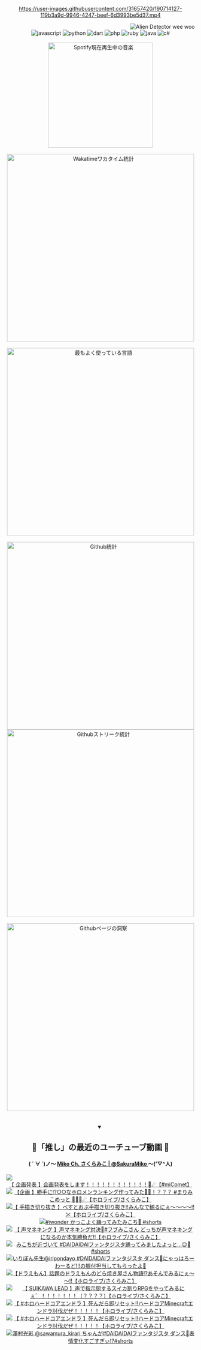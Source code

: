 <!-- START: HERO IMAGE GIF ////////// ////////// ////////// -->
<!-- <img src="@/../assets/img/gaming/ghost-of-tsushima.gif" width="100%"  alt="nellyXinwei's Hero Gif Image"/> -->
<!-- END: HERO IMAGE GIF ////////// ////////// ////////// -->

<div align="center" >  
  
<!-- START:ワンピース 第1015話「ルフィはRED ROCを使う」 -->
<https://user-images.githubusercontent.com/31657420/190714127-119b3a9d-9946-4247-beef-6d3993be5d37.mp4>
<!-- END:ワンピース 第1015話「ルフィはRED ROCを使う」 -->

<!-- START:VISITOR COUNTER -->
<div width="100%" align="right">
<img src="https://komarev.com/ghpvc/?username=nellyXinwei&label=🛸&color=grey&style=for-the-badge&labelcolor=ffffff" alt="Alien Detector wee woo"/>
</div>
<!-- END:VISITOR COUNTER -->

<!-- START: PROGRAMMING LANGUAGES -->
<!-- 色彩 Color Scheme:
#961E3A, #8A0D42, #5A0640, #4F265E, #2B355A, #3E759B, #CC4246,
#BB2649, #AD1052, #700750, #633075, #364270, #4E92C2, #FF5357
Sauce: https://www.webcreatorbox.com/inspiration/pantone-2023
-->

<img src="https://img.shields.io/badge/javascript%20-%23BB2649.svg?&style=for-the-badge&logo=javascript&logoColor=white&labelColor=961E3A" alt="javascript"/>
<img src="https://img.shields.io/badge/python%20-%23AD1052.svg?&style=for-the-badge&logo=python&logoColor=white&labelColor=8A0D42" alt="python" />
<img src="https://img.shields.io/badge/dart%20-%23700750.svg?&style=for-the-badge&logo=dart&logoColor=white&labelColor=5A0640" alt="dart"/>
<img src="https://img.shields.io/badge/php%20-%23633075.svg?&style=for-the-badge&logo=php&logoColor=white&labelColor=4F265E" alt="php"/>
<img src="https://img.shields.io/badge/ruby%20-%23364270.svg?&style=for-the-badge&logo=ruby&logoColor=white&labelColor=2B355A" alt="ruby"/>
<img src="https://img.shields.io/badge/java%20-%234E92C2.svg?&style=for-the-badge&logo=openjdk&logoColor=white&labelColor=3E759B" alt="java"/>
<img src="https://img.shields.io/badge/c%23-%23FF5357.svg?style=for-the-badge&logo=c-sharp&logoColor=white&labelColor=CC4246" alt="c#"/>  
<!-- END: PROGRAMMING LANGUAGES -->

<br>
<br>

<!-- START: MUSIC STATUS -->
  <!-- <a href="https://newojima-gsrs-20220114.vercel.app/api/now-playing?open">
    <img src="https://newojima-gsrs-20220114.vercel.app/api/now-playing" alt="Spotify現在再生中の音楽">
  </a> -->
  <img src="https://newojima-grss-20230114.vercel.app/api/spotify?border_color=transparent" alt="Spotify現在再生中の音楽" width="280px">
<!-- END: MUSIC STATUS -->

<br>
<br>

<!-- START: GITHUB STATUS -->
<!-- 色彩 Color Scheme:  #BB2649, #AD1052, #700750, #633075 -->
<img align="center" src="https://newojima-grs-20230109.vercel.app/api/wakatime?username=njtalba5127&layout=compact&langs_count=10&locale=ja&hide_title=false&title_color=fff&hide_border=true&text_color=fff&bg_color=BB2649,BB2649,633075,633075&hide=other,css,html,bash,xml,git%20config,makefile,properties,yaml,markdown,text,json,jsx" alt="Wakatimeワカタイム統計" width="500px"/>

<br>
<br>

<!-- 色彩 Color Scheme:  #633075, #364270, #4E92C2 -->
  <img align="center" src="https://newojima-grs-20230109.vercel.app/api/top-langs?username=njtalba5127&layout=compact&text_color=fff&icon_color=fff&hide_border=true&&locale=ja&hide_title=false&title_color=fff&include_all_commits=true&card_width=445&langs_count=11&hide=c%23,powershell,shaderlab,hlsl,makefile,jupyter%20notebook,python,html,css,shell,batchfile,less,liquid,hack,scss&bg_color=4F265E,633075,4E92C2" alt="最もよく使っている言語" width="500px"/>

<br>
<br>

<!-- 色彩 Color Scheme:  #4E92C2, #FF5357 -->
  <img align="center" src="https://newojima-grs-20230109.vercel.app/api?username=njtalba5127&rank_icon=github&show_icons=true&&locale=ja&title_color=fff&text_color=fff&icon_color=fff&hide_border=true&hide_title=false&count_private=true&include_all_commits=true&card_width=495&disable_animations=true&bg_color=4E92C2,4E92C2,FF5357" alt="Github統計" width="500px"/>

<br>

<img align="center" src="https://streak-stats.demolab.com?user=njtalba5127&theme=dark&hide_border=true&locale=ja&ring=BB2649&stroke=222222&background=151515&sideLabels=BB2649&currStreakLabel=ffffff&border=BB2649&fire=FF5357&currStreakNum=ffffff&sideNums=FF5357&dates=ffffff" alt="Githubストリーク統計" width="500px"/>

<br>
<br>

  <img align="center" width="500px" src="@/../assets/img/page-insights.svg" alt="Githubページの洞察"/>
  
</div>
<!-- END: GITHUB STATUS -->

<br>
<br>

<div align="center">
<details open>
  <summary>

  </summary>

  <h2 align="center">🌸「推し」の最近のユーチューブ動画 🌸</h2>
  <h4>
  ( ´ ∀ `)ノ～ 
  <a href="https://www.youtube.com/@SakuraMiko">Miko Ch. さくらみこ | @SakuraMiko
  </a>
   ～('▽^人)
  </h4>

  <!-- BEGIN YOUTUBE-CARDS -->
<a href="https://www.youtube.com/watch?v=UJXn_kfNfWk"><img src="https://ytcards.demolab.com/?id=UJXn_kfNfWk&title=%E3%80%90+%E4%BC%81%E7%94%BB%E7%99%BA%E8%A1%A8+%E3%80%91%E4%BC%81%E7%94%BB%E7%99%BA%E8%A1%A8%E3%82%92%E3%81%97%E3%81%BE%E3%81%99%EF%BC%81%EF%BC%81%EF%BC%81%EF%BC%81%EF%BC%81%EF%BC%81%EF%BC%81%EF%BC%81%EF%BC%81%EF%BC%81%EF%BC%81%EF%BC%81%F0%9F%8C%B8%E2%98%84%E3%80%90%23miComet%E3%80%91&lang=ja&timestamp=1726319669&background_color=%230d1117&title_color=%23ffffff&stats_color=%23dedede&max_title_lines=1&width=187&border_radius=5&duration=0" alt="【 企画発表 】企画発表をします！！！！！！！！！！！！🌸☄【#miComet】" title="【 企画発表 】企画発表をします！！！！！！！！！！！！🌸☄【#miComet】"></a>
<a href="https://www.youtube.com/watch?v=bikftGrxiBU"><img src="https://ytcards.demolab.com/?id=bikftGrxiBU&title=%E3%80%90%E4%BC%81%E7%94%BB+%E3%80%91%E5%8B%9D%E6%89%8B%E3%81%AB%E2%81%89%E2%97%8B%E2%97%8B%E3%81%AA%E3%83%9B%E3%83%AD%E3%83%A1%E3%83%B3%E3%83%A9%E3%83%B3%E3%82%AD%E3%83%B3%E3%82%B0%E4%BD%9C%E3%81%A3%E3%81%A6%E3%81%BF%E3%81%9F%F0%9F%A4%94%F0%9F%91%91%EF%BC%81%EF%BC%9F%EF%BC%9F%EF%BC%9F+%23%E3%81%BE%E3%82%8A%E3%81%BF%E3%81%93%E3%82%81%E3%81%A3%E3%81%A8+%F0%9F%8F%B4%E2%80%8D%E2%98%A0%EF%B8%8F%F0%9F%8C%B8%E2%98%84%E3%80%90%E3%83%9B%E3%83%AD%E3%83%A9%E3%82%A4%E3%83%96%2F%E3%81%95%E3%81%8F%E3%82%89%E3%81%BF%E3%81%93%E3%80%91&lang=ja&timestamp=1726318771&background_color=%230d1117&title_color=%23ffffff&stats_color=%23dedede&max_title_lines=1&width=187&border_radius=5&duration=5033" alt="【企画 】勝手に⁉○○なホロメンランキング作ってみた🤔👑！？？？ #まりみこめっと 🏴‍☠️🌸☄【ホロライブ/さくらみこ】" title="【企画 】勝手に⁉○○なホロメンランキング作ってみた🤔👑！？？？ #まりみこめっと 🏴‍☠️🌸☄【ホロライブ/さくらみこ】"></a>
<a href="https://www.youtube.com/watch?v=LvByh2_lLKc"><img src="https://ytcards.demolab.com/?id=LvByh2_lLKc&title=%E3%80%90+%E6%89%8B%E6%8F%8F%E3%81%8D%E5%88%87%E3%82%8A%E6%8A%9C%E3%81%8D+%E3%80%91%E3%81%B9%E3%81%99%E3%81%A8%E3%81%8A%E3%81%B6%E6%89%8B%E6%8F%8F%E3%81%8D%E5%88%87%E3%82%8A%E6%8A%9C%E3%81%8D%E2%80%BC%E3%81%BF%E3%82%93%E3%81%AA%E3%81%A7%E8%A6%B3%E3%82%8B%E3%81%AB%E3%81%87%EF%BD%9E%EF%BD%9E%EF%BD%9E%EF%BD%9E%E2%80%BC%E2%9C%82%E3%80%90%E3%83%9B%E3%83%AD%E3%83%A9%E3%82%A4%E3%83%96%2F%E3%81%95%E3%81%8F%E3%82%89%E3%81%BF%E3%81%93%E3%80%91&lang=ja&timestamp=1726236422&background_color=%230d1117&title_color=%23ffffff&stats_color=%23dedede&max_title_lines=1&width=187&border_radius=5&duration=3531" alt="【 手描き切り抜き 】べすとおぶ手描き切り抜き‼みんなで観るにぇ～～～～‼✂【ホロライブ/さくらみこ】" title="【 手描き切り抜き 】べすとおぶ手描き切り抜き‼みんなで観るにぇ～～～～‼✂【ホロライブ/さくらみこ】"></a>
<a href="https://www.youtube.com/watch?v=OPxk8VsVP1o"><img src="https://ytcards.demolab.com/?id=OPxk8VsVP1o&title=%23iwonder+%E3%81%8B%E3%81%A3%E3%81%93%E3%82%88%E3%81%8F%E8%B8%8A%E3%81%A3%E3%81%A6%E3%81%BF%E3%81%9F%E3%81%BF%E3%81%93%E3%81%A1%F0%9F%8C%B8+%23shorts&lang=ja&timestamp=1726196421&background_color=%230d1117&title_color=%23ffffff&stats_color=%23dedede&max_title_lines=1&width=187&border_radius=5&duration=15" alt="#iwonder かっこよく踊ってみたみこち🌸 #shorts" title="#iwonder かっこよく踊ってみたみこち🌸 #shorts"></a>
<a href="https://www.youtube.com/watch?v=S1gq8BPM-mI"><img src="https://ytcards.demolab.com/?id=S1gq8BPM-mI&title=%E3%80%90+%E5%A3%B0%E3%83%9E%E3%83%8D%E3%82%AD%E3%83%B3%E3%82%B0+%E3%80%91%E5%A3%B0%E3%83%9E%E3%83%8D%E3%82%AD%E3%83%B3%E3%82%B0%E5%AF%BE%E6%B1%BA%F0%9F%91%91%23%E3%83%95%E3%83%96%E3%81%BF%E3%81%93%E3%81%95%E3%82%93+%E3%81%A9%E3%81%A3%E3%81%A1%E3%81%8C%E5%A3%B0%E3%83%9E%E3%83%8D%E3%82%AD%E3%83%B3%E3%82%B0%E3%81%AB%E3%81%AA%E3%82%8B%E3%81%AE%E3%81%8B%E6%9C%AC%E6%B0%97%E5%8B%9D%E8%B2%A0%E3%81%A0%E2%80%BC%E3%80%90%E3%83%9B%E3%83%AD%E3%83%A9%E3%82%A4%E3%83%96%2F%E3%81%95%E3%81%8F%E3%82%89%E3%81%BF%E3%81%93%E3%80%91&lang=ja&timestamp=1726147735&background_color=%230d1117&title_color=%23ffffff&stats_color=%23dedede&max_title_lines=1&width=187&border_radius=5&duration=4735" alt="【 声マネキング 】声マネキング対決👑#フブみこさん どっちが声マネキングになるのか本気勝負だ‼【ホロライブ/さくらみこ】" title="【 声マネキング 】声マネキング対決👑#フブみこさん どっちが声マネキングになるのか本気勝負だ‼【ホロライブ/さくらみこ】"></a>
<a href="https://www.youtube.com/watch?v=hM4hwHHuZ_k"><img src="https://ytcards.demolab.com/?id=hM4hwHHuZ_k&title=%E3%81%BF%E3%81%93%E3%81%A1%E3%81%8C%E8%BF%91%E3%81%A5%E3%81%84%E3%81%A6+%23DAIDAIDAI%E3%83%95%E3%82%A1%E3%83%B3%E3%82%BF%E3%82%B8%E3%82%B9%E3%82%BF%E8%B8%8A%E3%81%A3%E3%81%A6%E3%81%BF%E3%81%BE%E3%81%97%E3%81%9F%E3%82%88%E3%81%A3%E3%81%A8%E2%80%A6%F0%9F%98%89%F0%9F%8C%B8%23shorts&lang=ja&timestamp=1726122611&background_color=%230d1117&title_color=%23ffffff&stats_color=%23dedede&max_title_lines=1&width=187&border_radius=5&duration=39" alt="みこちが近づいて #DAIDAIDAIファンタジスタ踊ってみましたよっと…😉🌸#shorts" title="みこちが近づいて #DAIDAIDAIファンタジスタ踊ってみましたよっと…😉🌸#shorts"></a>
<a href="https://www.youtube.com/watch?v=gIvnTtP08yQ"><img src="https://ytcards.demolab.com/?id=gIvnTtP08yQ&title=%E3%81%84%E3%82%8A%E3%81%BD%E3%82%93%E5%85%88%E7%94%9F%40iripondayo+%23DAIDAIDAI%E3%83%95%E3%82%A1%E3%83%B3%E3%82%BF%E3%82%B8%E3%82%B9%E3%82%BF+%E3%83%80%E3%83%B3%E3%82%B9%F0%9F%92%83%E3%81%AB%E3%82%83%E3%81%A3%E3%81%AF%E3%82%8D%E3%83%BC%E3%82%8F%E3%83%BC%E3%82%8B%E3%81%A9%21%21%21%E3%81%AE%E6%8C%AF%E4%BB%98%E6%8B%85%E5%BD%93%E3%81%97%E3%81%A6%E3%82%82%E3%82%89%E3%81%A3%E3%81%9F%E3%82%88%F0%9F%99%8C&lang=ja&timestamp=1726052447&background_color=%230d1117&title_color=%23ffffff&stats_color=%23dedede&max_title_lines=1&width=187&border_radius=5&duration=19" alt="いりぽん先生@iripondayo #DAIDAIDAIファンタジスタ ダンス💃にゃっはろーわーるど!!!の振付担当してもらったよ🙌" title="いりぽん先生@iripondayo #DAIDAIDAIファンタジスタ ダンス💃にゃっはろーわーるど!!!の振付担当してもらったよ🙌"></a>
<a href="https://www.youtube.com/watch?v=QdYqyZHRL28"><img src="https://ytcards.demolab.com/?id=QdYqyZHRL28&title=%E3%80%90%E3%83%89%E3%83%A9%E3%81%88%E3%82%82%E3%82%93%E3%80%91%E8%A9%B1%E9%A1%8C%E3%81%AE%E3%83%89%E3%83%A9%E3%81%88%E3%82%82%E3%82%93%E3%81%AE%E3%81%A9%E3%82%89%E7%84%BC%E3%81%8D%E5%B1%8B%E3%81%95%E3%82%93%E7%89%A9%E8%AA%9E%E2%81%89%E3%81%82%E3%81%9D%E3%82%93%E3%81%A7%E3%81%BF%E3%82%8B%E3%81%AB%E3%81%87%EF%BD%9E%EF%BD%9E%E2%80%BC%E3%80%90%E3%83%9B%E3%83%AD%E3%83%A9%E3%82%A4%E3%83%96%2F%E3%81%95%E3%81%8F%E3%82%89%E3%81%BF%E3%81%93%E3%80%91&lang=ja&timestamp=1725980835&background_color=%230d1117&title_color=%23ffffff&stats_color=%23dedede&max_title_lines=1&width=187&border_radius=5&duration=10489" alt="【ドラえもん】話題のドラえもんのどら焼き屋さん物語⁉あそんでみるにぇ～～‼【ホロライブ/さくらみこ】" title="【ドラえもん】話題のドラえもんのどら焼き屋さん物語⁉あそんでみるにぇ～～‼【ホロライブ/さくらみこ】"></a>
<a href="https://www.youtube.com/watch?v=7VMEkwmuq2w"><img src="https://ytcards.demolab.com/?id=7VMEkwmuq2w&title=%E3%80%90+SUIKAWA+LEAD++%E3%80%91%E5%A3%B0%E3%81%A7%E6%8C%87%E7%A4%BA%E5%8E%A8%E3%81%99%E3%82%8B%E3%82%B9%E3%82%A4%E3%82%AB%E5%89%B2%E3%82%8ARPG%E3%82%92%E3%82%84%E3%81%A3%E3%81%A6%E3%81%BF%E3%82%8B%E3%81%AB%E3%81%87%E3%82%9B%EF%BC%81%EF%BC%81%EF%BC%81%EF%BC%81%EF%BC%81%EF%BC%81%EF%BC%81%EF%BC%88%EF%BC%9F%EF%BC%9F%EF%BC%9F%EF%BC%9F%EF%BC%89%E3%80%90%E3%83%9B%E3%83%AD%E3%83%A9%E3%82%A4%E3%83%96%2F%E3%81%95%E3%81%8F%E3%82%89%E3%81%BF%E3%81%93%E3%80%91&lang=ja&timestamp=1725893468&background_color=%230d1117&title_color=%23ffffff&stats_color=%23dedede&max_title_lines=1&width=187&border_radius=5&duration=9075" alt="【 SUIKAWA LEAD  】声で指示厨するスイカ割りRPGをやってみるにぇ゛！！！！！！！（？？？？）【ホロライブ/さくらみこ】" title="【 SUIKAWA LEAD  】声で指示厨するスイカ割りRPGをやってみるにぇ゛！！！！！！！（？？？？）【ホロライブ/さくらみこ】"></a>
<a href="https://www.youtube.com/watch?v=pZO_V1Cf6m8"><img src="https://ytcards.demolab.com/?id=pZO_V1Cf6m8&title=%E3%80%90+%23%E3%83%9B%E3%83%AD%E3%83%8F%E3%83%BC%E3%83%89%E3%82%B3%E3%82%A2%E3%82%A8%E3%83%B3%E3%83%89%E3%83%A9+%E3%80%91%E6%AD%BB%E3%82%93%E3%81%A0%E3%82%89%E5%8D%B3%E3%83%AA%E3%82%BB%E3%83%83%E3%83%88%E2%80%BC%E3%83%8F%E3%83%BC%E3%83%89%E3%82%B3%E3%82%A2Minecraft%E3%82%A8%E3%83%B3%E3%83%89%E3%83%A9%E8%A8%8E%E4%BC%90%E3%81%A0%E3%81%9C%EF%BC%81%EF%BC%81%EF%BC%81%EF%BC%81%EF%BC%81%E3%80%90%E3%83%9B%E3%83%AD%E3%83%A9%E3%82%A4%E3%83%96%2F%E3%81%95%E3%81%8F%E3%82%89%E3%81%BF%E3%81%93%E3%80%91&lang=ja&timestamp=1725806907&background_color=%230d1117&title_color=%23ffffff&stats_color=%23dedede&max_title_lines=1&width=187&border_radius=5&duration=12861" alt="【 #ホロハードコアエンドラ 】死んだら即リセット‼ハードコアMinecraftエンドラ討伐だぜ！！！！！【ホロライブ/さくらみこ】" title="【 #ホロハードコアエンドラ 】死んだら即リセット‼ハードコアMinecraftエンドラ討伐だぜ！！！！！【ホロライブ/さくらみこ】"></a>
<a href="https://www.youtube.com/watch?v=zy1Wq5uFfw4"><img src="https://ytcards.demolab.com/?id=zy1Wq5uFfw4&title=%E3%80%90+%23%E3%83%9B%E3%83%AD%E3%83%8F%E3%83%BC%E3%83%89%E3%82%B3%E3%82%A2%E3%82%A8%E3%83%B3%E3%83%89%E3%83%A9+%E3%80%91%E6%AD%BB%E3%82%93%E3%81%A0%E3%82%89%E5%8D%B3%E3%83%AA%E3%82%BB%E3%83%83%E3%83%88%E2%80%BC%E3%83%8F%E3%83%BC%E3%83%89%E3%82%B3%E3%82%A2Minecraft%E3%82%A8%E3%83%B3%E3%83%89%E3%83%A9%E8%A8%8E%E4%BC%90%E3%81%A0%E3%81%9C%EF%BC%81%EF%BC%81%EF%BC%81%EF%BC%81%EF%BC%81%E3%80%90%E3%83%9B%E3%83%AD%E3%83%A9%E3%82%A4%E3%83%96%2F%E3%81%95%E3%81%8F%E3%82%89%E3%81%BF%E3%81%93%E3%80%91&lang=ja&timestamp=1725633322&background_color=%230d1117&title_color=%23ffffff&stats_color=%23dedede&max_title_lines=1&width=187&border_radius=5&duration=12013" alt="【 #ホロハードコアエンドラ 】死んだら即リセット‼ハードコアMinecraftエンドラ討伐だぜ！！！！！【ホロライブ/さくらみこ】" title="【 #ホロハードコアエンドラ 】死んだら即リセット‼ハードコアMinecraftエンドラ討伐だぜ！！！！！【ホロライブ/さくらみこ】"></a>
<a href="https://www.youtube.com/watch?v=T9b_NwaSwj4"><img src="https://ytcards.demolab.com/?id=T9b_NwaSwj4&title=%E6%BE%A4%E6%9D%91%E5%85%89%E5%BD%A9+%40sawamura_kirari+%E3%81%A1%E3%82%83%E3%82%93%E3%81%8C%23DAIDAIDAI%E3%83%95%E3%82%A1%E3%83%B3%E3%82%BF%E3%82%B8%E3%82%B9%E3%82%BF+%E3%83%80%E3%83%B3%E3%82%B9%F0%9F%92%83%E8%A1%A8%E6%83%85%E5%A4%89%E5%8C%96%E3%81%99%E3%81%94%E3%81%99%E3%81%8E%E3%81%83%E2%81%89%EF%B8%8F%23shorts&lang=ja&timestamp=1725613232&background_color=%230d1117&title_color=%23ffffff&stats_color=%23dedede&max_title_lines=1&width=187&border_radius=5&duration=30" alt="澤村光彩 @sawamura_kirari ちゃんが#DAIDAIDAIファンタジスタ ダンス💃表情変化すごすぎぃ⁉️#shorts" title="澤村光彩 @sawamura_kirari ちゃんが#DAIDAIDAIファンタジスタ ダンス💃表情変化すごすぎぃ⁉️#shorts"></a>
<!-- END YOUTUBE-CARDS -->

</div>
  
</details>
